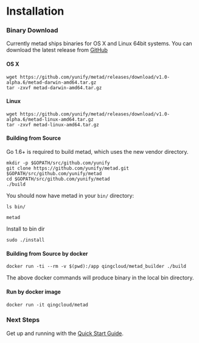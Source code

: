 # Installation

### Binary Download

Currently metad ships binaries for OS X and Linux 64bit systems. You can download the latest release from [GitHub](https://github.com/yunify/metad/releases)

#### OS X

```
wget https://github.com/yunify/metad/releases/download/v1.0-alpha.6/metad-darwin-amd64.tar.gz
tar -zxvf metad-darwin-amd64.tar.gz
```

#### Linux

```
wget https://github.com/yunify/metad/releases/download/v1.0-alpha.6/metad-linux-amd64.tar.gz
tar -zxvf metad-linux-amd64.tar.gz
```

#### Building from Source

Go 1.6+ is required to build metad, which uses the new vendor directory.

```
mkdir -p $GOPATH/src/github.com/yunify
git clone https://github.com/yunify/metad.git $GOPATH/src/github.com/yunify/metad
cd $GOPATH/src/github.com/yunify/metad
./build
```

You should now have metad in your `bin/` directory:

```
ls bin/

metad
```

Install to bin dir

```
sudo ./install
```


#### Building from Source by docker

```
docker run -ti --rm -v $(pwd):/app qingcloud/metad_builder ./build
```

The above docker commands will produce binary in the local bin directory.

#### Run by docker image

```
docker run -it qingcloud/metad
```

### Next Steps

Get up and running with the [Quick Start Guide](quick-start-guide.md).
